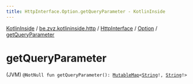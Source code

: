 ```yaml
---
title: HttpInterface.Option.getQueryParameter - KotlinInside
---
```


[KotlinInside](../../../index.html) / [be.zvz.kotlininside.http](../../index.html) / [HttpInterface](../index.html) / [Option](index.html) / [getQueryParameter](./get-query-parameter.html)

# getQueryParameter

(JVM) `@NotNull fun getQueryParameter(): `[`MutableMap`](https://kotlinlang.org/api/latest/jvm/stdlib/kotlin.collections/-mutable-map/index.html)`<`[`String`](https://kotlinlang.org/api/latest/jvm/stdlib/kotlin/-string/index.html)`!, `[`String`](https://kotlinlang.org/api/latest/jvm/stdlib/kotlin/-string/index.html)`!>`